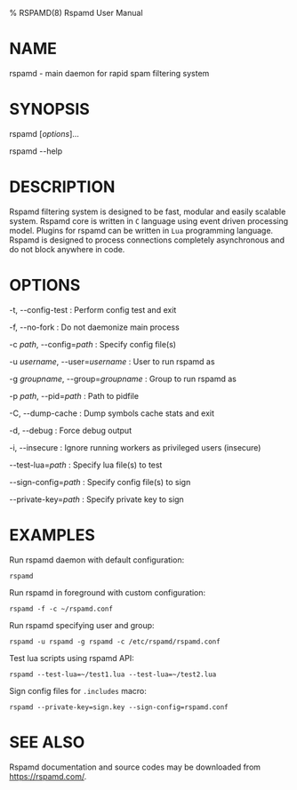 % RSPAMD(8) Rspamd User Manual

# NAME

rspamd - main daemon for rapid spam filtering system

# SYNOPSIS

rspamd [*options*]...

rspamd --help

# DESCRIPTION

Rspamd filtering system is designed to be fast, modular and easily scalable system. 
Rspamd core is written in `C` language using event driven processing model. 
Plugins for rspamd can be written in `Lua` programming language.
Rspamd is designed to process connections completely asynchronous and do not block anywhere in code.

# OPTIONS

-t, \--config-test
:	Perform config test and exit

-f, \--no-fork
:	Do not daemonize main process

-c *path*, \--config=*path*
:	Specify config file(s)

-u *username*, \--user=*username*
:	User to run rspamd as

-g *groupname*, \--group=*groupname*
:	Group to run rspamd as

-p *path*, \--pid=*path*
:	Path to pidfile

-C, \--dump-cache
:	Dump symbols cache stats and exit

-d, \--debug
:	Force debug output

-i, \--insecure
:	Ignore running workers as privileged users (insecure)

\--test-lua=*path*
:	Specify lua file(s) to test

\--sign-config=*path*
:	Specify config file(s) to sign

\--private-key=*path*
:	Specify private key to sign


# EXAMPLES

Run rspamd daemon with default configuration:

	rspamd
	
Run rspamd in foreground with custom configuration:

	rspamd -f -c ~/rspamd.conf
	
Run rspamd specifying user and group:

	rspamd -u rspamd -g rspamd -c /etc/rspamd/rspamd.conf

Test lua scripts using rspamd API:

	rspamd --test-lua=~/test1.lua --test-lua=~/test2.lua

Sign config files for `.includes` macro:

	rspamd --private-key=sign.key --sign-config=rspamd.conf

# SEE ALSO

Rspamd documentation and source codes may be downloaded from
<https://rspamd.com/>.